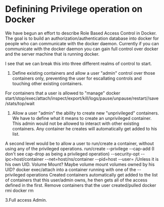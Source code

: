 # Definining Privilege operation on Docker

We have begun an effort to describe Role Based Access Control in Docker.  The goal is to build 
an authorization/authentication database into docker for people who can communicate with the docker daemon.  Currently if you can communicate with the docker daemon you can gain full control over docker and the server machine that is running docker.  

I see that we can break this into three different realms of control to start.

1. Define existing containers and allow a user "admin" control over those containers only, preventing the user for escallating controls and touching other existing containers.

For containers that a user is allowed to "manage"
docker start/stop/exec/attach/inspect/export/kill/logs/pause/unpause/restart//save/stats/top/wait

1. Allow a user "admin" the ability to create new "unprivileged" containers.  We have to define what it means to create an unprivileged container.  This admin would not be allowed to interact with other existing containers.  Any container he creates will automatically get added to his list.

A second level would be to allow a user to run/create a container, without using any of the privileged operations.
run/create
--privilege
--cap-add (I don't see cap-drop as being a privileged operation)
--security-opt
--ipc=host/container
--net=host/ns/container
--pid=host
--user= /Unless it is his own UID.
Volume Mount? Maybe volume mount volumes owned by his UID?
docker exec/attach into a container running with one of the --privileged operations
Created containers automatically get added to the list of containers that this user/admin owns, he then gets all of the access defined in the first.
Remove containers that the user created/pulled
docker rmi 
docker rm

3.Full access Admin.




